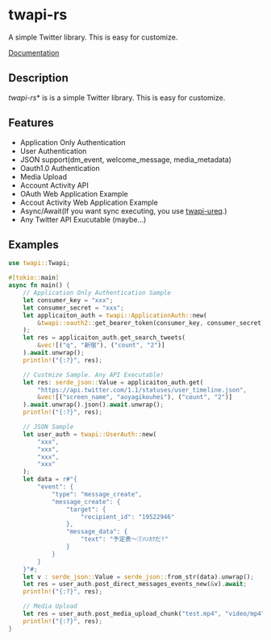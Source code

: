 # twapi-rs

A simple Twitter library. This is easy for customize.

[Documentation](https://docs.rs/twapi)

## Description

*twapi-rs** is is a simple Twitter library. This is easy for customize.

## Features
- Application Only Authentication
- User Authentication
- JSON support(dm_event, welcome_message, media_metadata)
- Oauth1.0 Authentication
- Media Upload
- Account Activity API
- OAuth Web Application Example
- Accout Activity Web Application Example
- Async/Await(If you want sync executing, you use [twapi-ureq](https://crates.io/crates/twapi-ureq).)
- Any Twitter API Exucutable (maybe...)

## Examples

```rust
use twapi::Twapi;

#[tokio::main]
async fn main() {
    // Application Only Authentication Sample
    let consumer_key = "xxx";
    let consumer_secret = "xxx";
    let applicaiton_auth = twapi::ApplicationAuth::new(
        &twapi::oauth2::get_bearer_token(consumer_key, consumer_secret).await.unwrap()
    );
    let res = applicaiton_auth.get_search_tweets(
        &vec![("q", "新宿"), ("count", "2")]
    ).await.unwrap();
    println!("{:?}", res);

    // Custmize Sample. Any API Executable!
    let res: serde_json::Value = applicaiton_auth.get(
        "https://api.twitter.com/1.1/statuses/user_timeline.json",
        &vec![("screen_name", "aoyagikouhei"), ("count", "2")]
    ).await.unwrap().json().await.unwrap();
    println!("{:?}", res);

    // JSON Sample
    let user_auth = twapi::UserAuth::new(
        "xxx",
        "xxx",
        "xxx",
        "xxx"
    );
    let data = r#"{
        "event": {
            "type": "message_create",
            "message_create": {
                "target": {
                    "recipient_id": "19522946"
                },
                "message_data": {
                    "text": "予定表〜①ﾊﾝｶｸだ!"
                }
            }
        }
    }"#;
    let v : serde_json::Value = serde_json::from_str(data).unwrap();
    let res = user_auth.post_direct_messages_events_new(&v).await;
    println!("{:?}", res);

    // Media Upload
    let res = user_auth.post_media_upload_chunk("test.mp4", "video/mp4", "tweet_video", None).await;
    println!("{:?}", res);
}
```